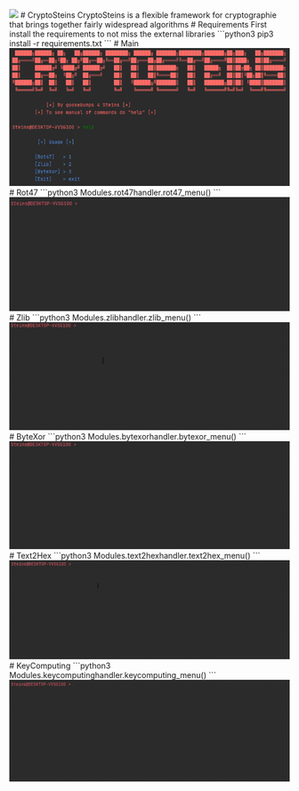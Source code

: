 <img src="https://forthebadge.com/images/badges/built-with-love.svg">
# CryptoSteins
CryptoSteins is a flexible framework for cryptographie that brings together fairly widespread algorithms
# Requirements
First install the requirements to not miss the external libraries 
```python3
pip3 install -r requirements.txt
```
# Main
<img src=/img/cryptosteins.png><br/>
# Rot47
```python3
Modules.rot47handler.rot47_menu()
```
<img src=/img/rot47.gif><br/>
# Zlib
```python3
Modules.zlibhandler.zlib_menu()
```
<img src=/img/zlib.gif><br/>
# ByteXor
```python3
Modules.bytexorhandler.bytexor_menu()
```
<img src=/img/bytexor.gif><br/>
# Text2Hex
```python3
Modules.text2hexhandler.text2hex_menu()
```
<img src=/img/text2hex.gif><br/>
# KeyComputing
```python3
Modules.keycomputinghandler.keycomputing_menu()
```
<img src=/img/keycomputing.gif><br/>
